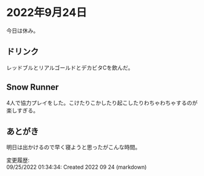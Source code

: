 # 2022年9月24日

今日は休み。

## ドリンク

レッドブルとリアルゴールドとデカビタCを飲んだ。

## Snow Runner

4人で協力プレイをした。こけたりこかしたり起こしたりわちゃわちゃするのが楽しすぎる。

## あとがき

明日は出かけるので早く寝ようと思ったがこんな時間。



変更履歴:  
09/25/2022 01:34:34: Created 2022 09 24 (markdown)  
